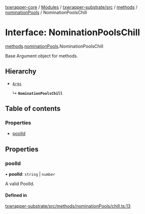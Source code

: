 [txwrapper-core](../README.md) / [Modules](../modules.md) / [txwrapper-substrate/src](../modules/txwrapper_substrate_src.md) / [methods](../modules/txwrapper_substrate_src.methods.md) / [nominationPools](../modules/txwrapper_substrate_src.methods.nominationPools.md) / NominationPoolsChill

# Interface: NominationPoolsChill

[methods](../modules/txwrapper_substrate_src.methods.md).[nominationPools](../modules/txwrapper_substrate_src.methods.nominationPools.md).NominationPoolsChill

Base Argument object for methods.

## Hierarchy

- [`Args`](../modules/txwrapper_core_src.md#args)

  ↳ **`NominationPoolsChill`**

## Table of contents

### Properties

- [poolId](txwrapper_substrate_src.methods.nominationPools.NominationPoolsChill.md#poolid)

## Properties

### poolId

• **poolId**: `string` \| `number`

A valid PoolId.

#### Defined in

[txwrapper-substrate/src/methods/nominationPools/chill.ts:13](https://github.com/paritytech/txwrapper-core/blob/fe8eeb2/packages/txwrapper-substrate/src/methods/nominationPools/chill.ts#L13)
